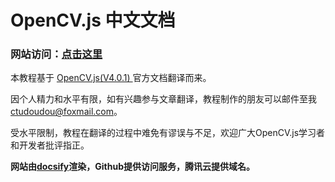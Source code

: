 # OpenCV.js 中文文档

### 网站访问：**[点击这里](https://ctudoudou.github.io/OpenCV.js-/)**

本教程基于 [OpenCV.js(V4.0.1) ](https://docs.opencv.org/4.0.1/d5/d10/tutorial_js_root.html)官方文档翻译而来。

因个人精力和水平有限，如有兴趣参与文章翻译，教程制作的朋友可以邮件至我<ctudoudou@foxmail.com>。

受水平限制，教程在翻译的过程中难免有谬误与不足，欢迎广大OpenCV.js学习者和开发者批评指正。


**网站由[docsify](https://docsify.js.org)渲染，Github提供访问服务，腾讯云提供域名。**
